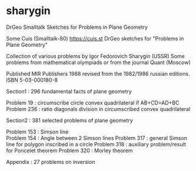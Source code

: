 # sharygin
DrGeo Smalltalk Sketches for Problems in Plane Geometry

Some Cuis (Smalltalk-80) https://cuis.st  DrGeo sketches
for "Problems in Plane Geometry"

Collection of various problems by Igor Fedorovich Sharygin (USSR)
Some problems from mathematical olympiads or from the journal Quant (Moscow)

Published MIR Publishers 1988 revised from the 1982/1986 russian editions.
ISBN 5-03-000180-8

Section1 : 296 fundamental facts of plane geometry

   Problem 19  : circumscribe circle convex quadrilateral if AB+CD=AD+BC
   Problem 236 : ratio diagonals division in circumscribed convex quadrilateral 

Section2 : 381 selected problems of plane geometry

   Problem 153 : Simson line  
   Problem 154 : Angle between 2 Simson lines
   Problem 317 : general Simson line for polygon inscribed in a circle
   Problem 318 : auxiliary problem/result for Poncelet theorem
   Problem 320 : Morley theorem

Appendix : 27 problems on inversion





